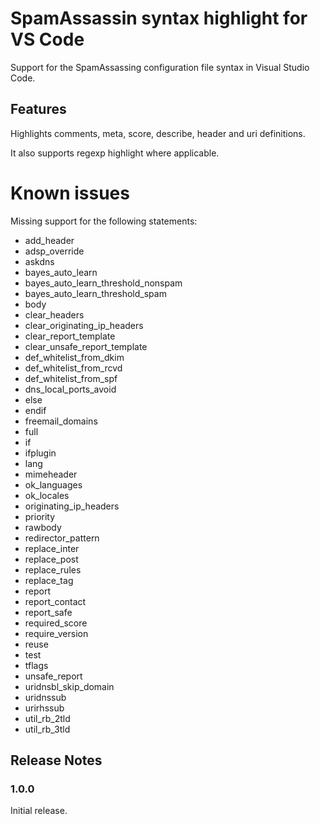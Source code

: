 # SpamAssassin syntax highlight for VS Code

Support for the SpamAssassing configuration file syntax in Visual Studio Code.

## Features

Highlights comments, meta, score, describe, header and uri definitions.

It also supports regexp highlight where applicable.

# Known issues

Missing support for the following statements:

- add_header
- adsp_override
- askdns
- bayes_auto_learn
- bayes_auto_learn_threshold_nonspam
- bayes_auto_learn_threshold_spam
- body
- clear_headers
- clear_originating_ip_headers
- clear_report_template
- clear_unsafe_report_template
- def_whitelist_from_dkim
- def_whitelist_from_rcvd
- def_whitelist_from_spf
- dns_local_ports_avoid
- else
- endif
- freemail_domains
- full
- if
- ifplugin
- lang
- mimeheader
- ok_languages
- ok_locales
- originating_ip_headers
- priority
- rawbody
- redirector_pattern
- replace_inter
- replace_post
- replace_rules
- replace_tag
- report
- report_contact
- report_safe
- required_score
- require_version
- reuse
- test
- tflags
- unsafe_report
- uridnsbl_skip_domain
- uridnssub
- urirhssub
- util_rb_2tld
- util_rb_3tld

## Release Notes

### 1.0.0

Initial release.
